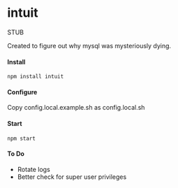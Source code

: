 intuit
======

STUB

Created to figure out why mysql was mysteriously dying.


#### Install

```
npm install intuit
```


#### Configure

Copy config.local.example.sh as config.local.sh


#### Start

```
npm start
```


#### To Do
- Rotate logs
- Better check for super user privileges

